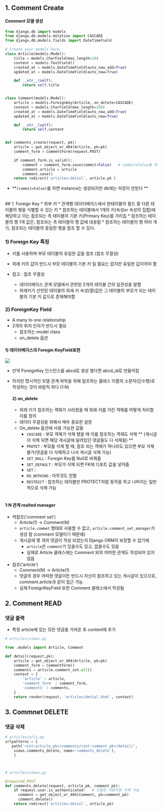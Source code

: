 ## 1. Comment Create
#### Comment 모델 생성
```python
from django.db import models
from django.db.models.deletion import CASCADE
from django.db.models.fields import DateTimeField

# Create your models here.
class Article(models.Model):
    title = models.CharField(max_length=10)
    content = models.TextField()
    created_at = models.DateTimeField(auto_now_add=True)
    updated_at = models.DateTimeField(auto_now=True)

    def __str__(self):
        return self.title


class Comment(models.Model):
    article = models.ForeignKey(Article, on_delete=CASCADE)
    content = models.CharField(max_length=200)
    created_at = models.DateTimeField(auto_now_add=True)
    updated_at = models.DateTimeField(auto_now=True)

    def __str__(self):
        return self.content
````

```python

def comments_create(request, pk):
    article = get_object_or_404(Article, pk=pk)
    comment_form = CommentForm(request.POST)

    if comment_form.is_valid():
        comment = comment_form.save(commit=False)   # commit=False를 하면 db에 저장이 안됨. instance만 생성
        comment.article = article
        comment.save()
    return redirect('articles:detail', article.pk )
```

* **`(commit=False)`를 하면 instance는 생성되지만 db에는 저장이 안된다 **
<br>
## 1. Foreign Key
* 외부 키
* 관계형 데이터베이스에서 한테이블의 필드 중 다른 테이블의 행을 식별할 수 있는 키
* 참조하는 테이블에서 1개의 키(속성or 속성의 집합)에 해당하고 이는 참조되는 측 테이블의 기본 키(Primary Key)를 가리킴
* 참조하는 테이블의 행 1개 값은, 참조되는 측 테이블의 행 값에 대응됨
* 참조하는 테이블의 행 여러 개가, 참조되는 테이블의 동일한 행을 참조 할 수 있다.

### 1) Foreign Key 특징
* 키를 사용하며 부모 테이블의 유일한 값을 참조 (참조 무결성)
* 외래 키의 값이 반드시 부모 테이블의 기본 키 일 필요는 없지만 유일한 값이어야 함


* 참고 : 참조 무결성
  * 데이터베이스 관계 모델에서 관련된 2개의 테이블 간의 일관성을 말함
  * 외래키가 선언된 테이블의 외래 키 속성(열)값은 그 테이블의 부모가 되는 테이블의 기본 키 값으로 존재해야함

### 2) ForeignKey Field
* A many to one relationship
* 2개의 위치 인자가 반드시 필요
  * 참조하는 model class
  * on_delete 옵션

#### 1) 데이터베이스의 Foregin KeyField표현
![](https://images.velog.io/images/jin0106/post/295711ed-8fc9-4faa-a817-316059aaf322/image.png)

* 만약 ForeignKey 인스턴스를 abcd로 생성 했다면 abcd_id로 만들어짐
* 하지만 명시적인 모델 관계 파악을 위해 참조하는 클래스 이름의 소문자(단수형)로 작성하는 것이 바람직 하다 (1:N)

  #### 2) on_delete
  * 외래 키가 참조하는 객체가 사라졌을 때 외래 키를 가진 객체를 어떻게 처리할 지를 정의
  * 데이터 무결성을 위해서 매우 중요한 설정
  * On_delete 옵션에 사용 가능한 값들
    * `CASCADE` : 부모 객체가 삭제 됐을 때 이를 참조하는 객체도 삭제 ** (게시글이 삭제 되면 해당 게시글에 달려있던 댓글들도 다 삭제됨) **
    * `PROTET` : 부모를 삭제 할 때, 참조 되는 객체가 하나라도 있으면 부모 삭제 불가(댓글을 다 삭제하고 나서 게시글 삭제 가능)
     * `SET_NULL` : Foregin Key를 Null로 바꿔줌
     * `SET_DEFAULT` : 부모가 삭제 되면 FK에 디포트 값을 넣어줌
     * `SET` : 
     * `DO_NOTHING` : 아무것도 안함
     * `RESTRICT` : 참조하는 테이블만 PROTECT처럼 동작을 하고 나머지는 일반적으로 삭제 가능
     <br><br>

#### 1:N 관계 realted manager
* 역참조('comment set')
  * Article(1) -> Comment(N)
  * `article.commet` 형태로 사용할 수 없고, `article.comment_set_manager`가 생성 됨 (comment 모델이기 때문에)
  * 게시글에 몇 개의 댓글이 작성 되었는지 Django ORM이 보장할 수 없기에
    * `article`은 `comment`가 있을수도 있고, 없을수도 있음
  	* 실제로 Article 클래스에는 Comment 외의 어떠한 관계도 작성되어 있지 않음
* 참조('article')
  * Comment(N) -> Article(1)
  * 댓글의 경우 어떠한 댓글이든 반드시 자신이 참조하고 있는 게시글이 있으므로, comment.article과 같이 접근 가능
  * 실제 ForeignKeyField 또한 Comment 클래스에서 작성됨


## 2. Comment READ

### 댓글 출력
* 특정 article에 있는 모든 댓글을 가져온 후 context에 추가
```python
# articles/views.py

from .models import Article, Comment

def detail(request,pk):
    article = get_object_or_404(Article, pk=pk)
    comment_form = CommentForm()
    comments = article.comment_set.all()
    context = {
    	'article' : article,
        'comment_form' : comment_form,
        'comments' : comments,
    }
    return render(request, 'articles/detial.html', context)
```

## 3. Commnet DELETE
### 댓글 삭제
```python
# articles/urls.py
urlpatterns = [
   path('<int:article_pk>/comments/<int:comment_pk>/detail/', 
	views.comments_delete, name='comments_delete'),
    ]



# articles/views.py

@required_POST
def comments_delete(request, article_pk, comment_pk):
    if request.user.is_authenticated:	# 인증된 사용자만 삭제 가능
      comment = get_object_or_404(Comment, pk=comment_pk)
      comment.delete()
    return redirect('articles:detail', article_pk)
    
        
